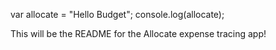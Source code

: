 var allocate = "Hello Budget";
console.log(allocate);

This will be the README for the Allocate expense tracing app!